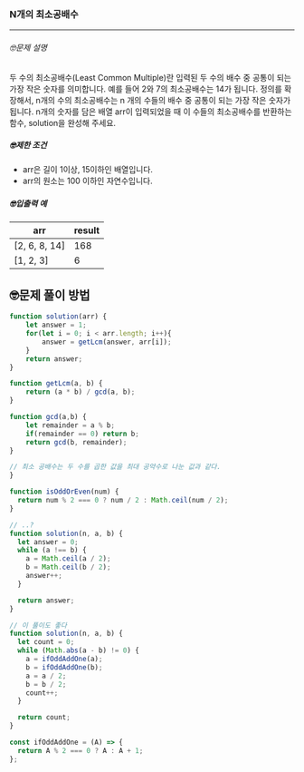 ### N개의 최소공배수

---

###### 🤓문제 설명

두 수의 최소공배수(Least Common Multiple)란 입력된 두 수의 배수 중 공통이 되는 가장 작은 숫자를 의미합니다. 예를 들어 2와 7의 최소공배수는 14가 됩니다. 정의를 확장해서, n개의 수의 최소공배수는 n 개의 수들의 배수 중 공통이 되는 가장 작은 숫자가 됩니다. n개의 숫자를 담은 배열 arr이 입력되었을 때 이 수들의 최소공배수를 반환하는 함수, solution을 완성해 주세요.

##### 🤓제한 조건

- arr은 길이 1이상, 15이하인 배열입니다.
- arr의 원소는 100 이하인 자연수입니다.

##### 🤓입출력 예

| arr           | result |
| ------------- | ------ |
| [2, 6, 8, 14] | 168    |
| [1, 2, 3]     | 6      |

## 🤓문제 풀이 방법

```javascript
function solution(arr) {
    let answer = 1;
    for(let i = 0; i < arr.length; i++){
        answer = getLcm(answer, arr[i]);
    }
    return answer;
}

function getLcm(a, b) {
    return (a * b) / gcd(a, b);
}

function gcd(a,b) {
    let remainder = a % b;
    if(remainder == 0) return b;
    return gcd(b, remainder);
}

// 최소 공배수는 두 수를 곱한 값을 최대 공약수로 나눈 값과 같다.
}

function isOddOrEven(num) {
  return num % 2 === 0 ? num / 2 : Math.ceil(num / 2);
}
```

```javascript
// ..?
function solution(n, a, b) {
  let answer = 0;
  while (a !== b) {
    a = Math.ceil(a / 2);
    b = Math.ceil(b / 2);
    answer++;
  }

  return answer;
}
```

```javascript
// 이 풀이도 좋다
function solution(n, a, b) {
  let count = 0;
  while (Math.abs(a - b) != 0) {
    a = ifOddAddOne(a);
    b = ifOddAddOne(b);
    a = a / 2;
    b = b / 2;
    count++;
  }

  return count;
}

const ifOddAddOne = (A) => {
  return A % 2 === 0 ? A : A + 1;
};
```
